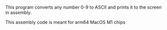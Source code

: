 This program converts any number 0-9 to ASCII and prints it to the screen in assembly.

This assembly code is meant for arm64 MacOS M1 chips
